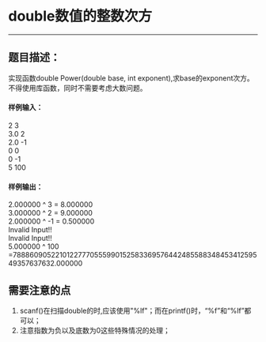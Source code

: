 # double数值的整数次方
***
## 题目描述：  
实现函数double Power(double base, int exponent),求base的exponent次方。不得使用库函数，同时不需要考虑大数问题。  
#### 样例输入：
2   3  
3.0 2  
2.0 -1  
0   0  
0   -1  
5   100  
#### 样例输出：
2.000000 ^ 3 = 8.000000  
3.000000 ^ 2 = 9.000000  
2.000000 ^ -1 = 0.500000  
Invalid Input!!  
Invalid Input!!  
5.000000 ^ 100 =7888609052210122777055599015258336957644248558834845341259549357637632.000000  
  
## 需要注意的点
1.  scanf()在扫描double的时,应该使用"%lf"；而在printf()时，“%f”和“%lf”都可以；
2.  注意指数为负以及底数为0这些特殊情况的处理；
